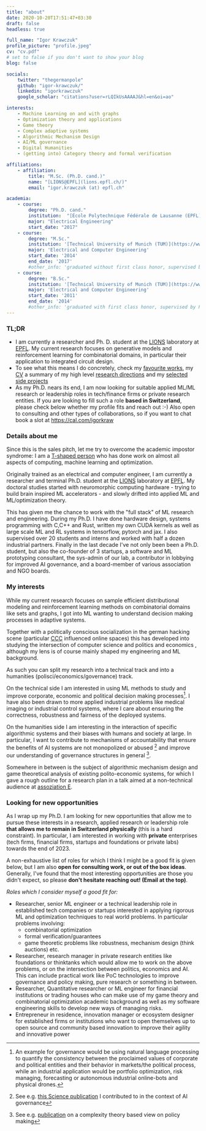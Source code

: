 ```yaml
---
title: "about"
date: 2020-10-20T17:51:47+03:30
draft: false
headless: true

full_name: "Igor Krawczuk"
profile_picture: "profile.jpeg"
cv: "cv.pdf"
# set to false if you don't want to show your blog
blog: false

socials:
    twitter: "thegermanpole"
    github: "igor-krawczuk/"
    linkedin: "igorkrawczuk"
    google_scholar: "citations?user=rLQIkUsAAAAJ&hl=en&oi=ao"

interests:
    - Machine Learning on and with graphs
    - Optimization theory and applications
    - Game theory
    - Complex adaptive systems
    - Algorithmic Mechanism Design
    - AI/ML governance
    - Digital Humanities
    - (getting into) Category theory and formal verification

affiliations:
    - affiliation:
        title: "M.Sc. (Ph.D. cand.)"
        name: "[LIONS@EPFL](lions.epfl.ch/)"
        email: "igor.krawczuk (at) epfl.ch"

academia:
    - course:
        degree: "Ph.D. cand."
        institution:  "[École Polytechnique Fédérale de Lausanne (EPFL)](https://www.epfl.ch)"
        major: "Electrical Engineering"
        start_date: "2017"
    - course:
        degree: "M.Sc."
        institution: '[Technical University of Munich (TUM)](https://www.ei.tum.de/en/ei/welcome/)'
        major: 'Electrical and Computer Engineering'
        start_date: '2014'
        end_date: '2017'
        #other_info: 'graduated without first class honor, supervised by Prof. Very Cool!'
    - course:
        degree: "B.Sc."
        institution: '[Technical University of Munich (TUM)](https://www.ei.tum.de/en/ei/welcome/)'
        major: 'Electrical and Computer Engineering'
        start_date: '2011'
        end_date: '2014'
        #other_info: 'graduated with first class honor, supervised by Prof.  Cool!'
---
```


### TL;DR

- I am currently a researcher and Ph. D. student at the [LIONS](https://lions.epfl.ch) laboratory at [EPFL](htttps://epfl.ch). My current research focuses on generative models and reinforcement learning for combinatorial domains, in particular their application to integrated circuit design.
- To see what this means I do concretely, check my [favourite works](#selected-publications), my [CV](/cv.pdf) a summary of my high level [research directions](#interests) and my [selected side projects](#some-non-academic-projects) 
- As my Ph.D. nears its end, I am now looking for suitable applied ML/ML research or leadership roles in tech/finance firms or private research entities. If you are looking to fill such a role **based in Switzerland**, please check below whether my profile fits and reach out :-) Also open to consulting and other types of collaborations, so if you want to chat book a slot at https://cal.com/igorkraw

### Details about me


Since this is the sales pitch, let me try to overcome the academic impostor syndrome:  I am a  [T-shaped person](https://bastian.rieck.me/blog/posts/2022/t/) who has done work on almost all aspects of computing, machine learning and optimization.

Originally trained as an electrical and computer engineer, I am currently a researcher and terminal Ph.D. student at the [LIONS](https://lions.epfl.ch) laboratory at [EPFL](htttps://epfl.ch).
My doctoral studies started with neuromorphic computing hardware - trying to build brain inspired ML accelerators -  and slowly drifted into applied ML and ML/optimization theory.

This has given me the chance to work with the "full stack" of ML research and engineering. During my Ph.D. I have done hardware design, systems programming with C,C++ and Rust, written my own CUDA kernels as well as large scale ML and RL systems in tensorflow, pytorch and jax.
I also supervised over 20 students and interns and worked with half a dozen industrial partners.
Finally in the last decade I've not only been been a Ph.D. student, but also the co-founder of 3 startups, a software and ML prototyping consultant, the sys-admin of our lab, a contributor in lobbying for improved AI governance, and a board-member of various association and NGO boards.

### My interests


While my current research focuses on sample efficient distributional modeling and reinforcement learning methods on combinatorial domains like sets and graphs, I got into ML wanting to understand decision making processes in adaptive systems.

Together with a politically conscious socialization in the german hacking scene (particular [CCC]() influenced online spaces)
this has developed into studying the intersection of computer science and politics and economics , although my lens is of course mainly shaped my engineering and ML background.

As such you can split my research into a technical track and into a humanities (polisci/economics/governance) track.

On the technical side I am interested in using ML methods to study and improve corporate, economic and political decision making processes[^1].
I have also been drawn to more applied industrial problems like medical imaging or industrial control systems, where I care about ensuring the correctness, robustness and fairness of the deployed systems.

On the humanities side  I am interesting in the interaction of specific algorithmic systems and their biases with humans and society at large. In particular, I want to contribute to  mechanisms of accountability that ensure the benefits of AI systems are not monopolized or abused [^2] and improve our understanding of governance structures in general [^3].

Somewhere in between is the subject of algorithmic mechanism design and game theoretical analysis of existing polito-economic systems, for which I gave a rough outline for a research plan in a talk aimed at a non-technical audience at [assoziation E](https://www.assoziation-e.org/en/post/utopia-lost-futures-optimization-theory-economics-and-the-real-world).

### Looking for new opportunities

As I wrap up my Ph.D. I am looking for new opportunities that allow me to pursue these interests in a research, applied research or leadership role **that allows me to remain in Switzerland physically** (this is a hard constraint).
In particular, I am interested in  working with **private** enterprises (tech firms, financial firms, startups and foundations or private labs)  towards the end of 2023.

A non-exhaustive list of roles for which I think I might be a good fit is given below,
but I am also **open for consulting work, or out of the box ideas**. Generally, I've found that the most interesting opportunities are those you didn't expect, so please **don't hesitate reaching out! (Email at the top)**.


*Roles which I consider myself a good fit for:*

- Researcher, senior ML engineer or a technical leadership role in established tech companies or startups interested in applying rigorous ML and optimization techniques to real world problems. In particular problems involving:
   - combinatorial optimization
   - formal verification/guarantees
   - game theoretic problems like robustness, mechanism design (think auctions) etc.
- Researcher, research manager  in private research entities like foundations or thinktanks which would allow me to work on the above problems, or on the intersection between politics, economics and AI. This can include practical work like PoC technologies to improve governance and policy making, pure research or something in between.
- Researcher, Quantitative researcher or ML engineer for financial institutions or trading houses who can make use of my game theory and combinatorial optimization academic background as well as my software engineering skills to develop new ways of managing risks.
- Entrepreneur in residence, innovation manager or ecosystem designer for established firms or institutions who want to open themselves up to open source and community based innovation to improve their agility and innovative power


 
[^1]: An example for governance would be using natural language processing to quantify the consistency between the proclaimed values of corporate and political entities and their behavior in markets/the political process, while an industrial application would be portfolio optimization, risk managing, forecasting or autonomous industrial online-bots and physical drones.
[^2]: See e.g. [this Science publication](https://www.science.org/doi/abs/10.1126/science.abi7176) I contributed to in the context of AI governance
[^3]: See e.g. [publication](https://www.hindawi.com/journals/complexity/2022/8210732/) on a complexity theory based view on policy making
